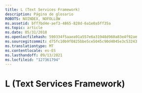 ```yaml
---
title: L (Text Services Framework)
description: Página de glosario
ROBOTS: NOINDEX, NOFOLLOW
ms.assetid: bff7bd4e-aef3-4865-828d-6a1e0a5ff35a
ms.topic: article
ms.date: 05/31/2018
ms.openlocfilehash: 590334f5aaea91a557e6a31948d960a83e4f92ae
ms.sourcegitcommit: d75fc10b9f0825bbe5ce5045c90d4045e3c53243
ms.translationtype: MT
ms.contentlocale: es-ES
ms.lasthandoff: 09/13/2021
ms.locfileid: "127361794"
---
```

# <a name="l-text-services-framework"></a>L (Text Services Framework)

<dl> <dt>

<span id="tsf.l__1_gly"></span><span id="TSF.L__1_GLY"></span>
</dt> <dd></dd> </dl>

 

 




